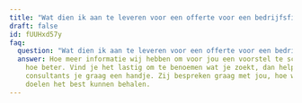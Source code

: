 ```yaml
---
title: "Wat dien ik aan te leveren voor een offerte voor een bedrijfsfilm? "
draft: false
id: fUUHxd57y
faq:
  question: "Wat dien ik aan te leveren voor een offerte voor een bedrijfsfilm? "
  answer: Hoe meer informatie wij hebben om voor jou een voorstel te schrijven,
    hoe beter. Vind je het lastig om te benoemen wat je zoekt, dan helpen onze
    consultants je graag een handje. Zij bespreken graag met jou, hoe we jouw
    doelen het best kunnen behalen.
---
```

